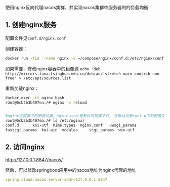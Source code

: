 使用nginx反向代理nacos集群，并实现nacos集群中服务器的的负载均衡

## 1. 创建nginx服务

配置文件见`conf.d/nginx.conf`

创建容器：
```bash
docker run -tid --name nginx -v ~/compose/nginx/conf.d:/etc/nginx/conf.d -v  ~/compose/nginx/logs:/var/log/nginx -p 8847:80 --network=service nginx
```
如果需要，修改nginx容器中的镜像源
`echo "deb http://mirrors.tuna.tsinghua.edu.cn/debian/ stretch main contrib non-free" > /etc/apt/sources.list`


重新加载nginx：
```bash
docker exec -it nginx bash
root@6cb2b3b407ea:/# nginx -s reload


#nginx在容器中的安装位置，nginx.conf是默认的配置文件, 会默认加载conf.d中的配置文件
root@6cb2b3b407ea:/# ls /etc/nginx/
conf.d		koi-utf  mime.types  nginx.conf   uwsgi_params
fastcgi_params	koi-win  modules     scgi_params  win-utf
```

## 2. 访问nginx  
http://127.0.0.1:8847/nacos/


然后，可以修改springboot应用中的nacos地址为nginx代理的地址
```yaml
spring.cloud.nacos.server-addr=127.0.0.1:8847
```

